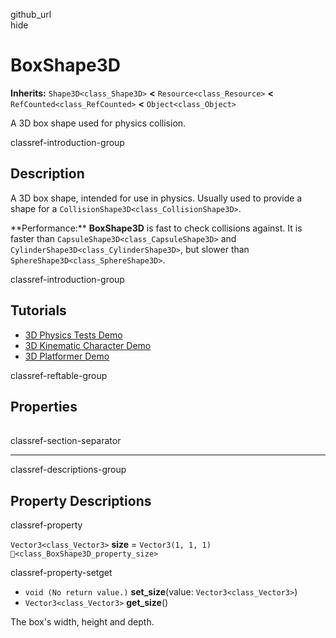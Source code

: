 github\_url  
hide

# BoxShape3D

**Inherits:** `Shape3D<class_Shape3D>` **&lt;**
`Resource<class_Resource>` **&lt;** `RefCounted<class_RefCounted>`
**&lt;** `Object<class_Object>`

A 3D box shape used for physics collision.

classref-introduction-group

## Description

A 3D box shape, intended for use in physics. Usually used to provide a
shape for a `CollisionShape3D<class_CollisionShape3D>`.

\*\*Performance:\*\* **BoxShape3D** is fast to check collisions against.
It is faster than `CapsuleShape3D<class_CapsuleShape3D>` and
`CylinderShape3D<class_CylinderShape3D>`, but slower than
`SphereShape3D<class_SphereShape3D>`.

classref-introduction-group

## Tutorials

-   [3D Physics Tests
    Demo](https://godotengine.org/asset-library/asset/2747)
-   [3D Kinematic Character
    Demo](https://godotengine.org/asset-library/asset/2739)
-   [3D Platformer
    Demo](https://godotengine.org/asset-library/asset/2748)

classref-reftable-group

## Properties

<table>
<tbody>
<tr>
</tr>
</tbody>
</table>

classref-section-separator

------------------------------------------------------------------------

classref-descriptions-group

## Property Descriptions

classref-property

`Vector3<class_Vector3>` **size** = `Vector3(1, 1, 1)`
`🔗<class_BoxShape3D_property_size>`

classref-property-setget

-   `void (No return value.)` **set\_size**(value:
    `Vector3<class_Vector3>`)
-   `Vector3<class_Vector3>` **get\_size**()

The box's width, height and depth.
